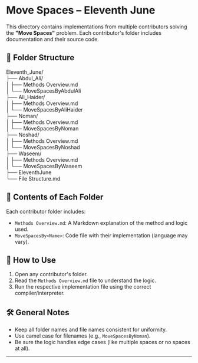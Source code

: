 # Move Spaces – Eleventh June

This directory contains implementations from multiple contributors solving the **"Move Spaces"** problem. Each contributor's folder includes documentation and their source code.

## 📁 Folder Structure

Eleventh_June/\
├── Abdul_Ali/\
│ ├── Methods Overview.md\
│ └── MoveSpacesByAbdulAli\
├── Ali_Haider/\
│ ├── Methods Overview.md\
│ └── MoveSpacesByAliHaider\
├── Noman/\
│ ├── Methods Overview.md\
│ └── MoveSpacesByNoman\
├── Noshad/\
│ ├── Methods Overview.md\
│ └── MoveSpacesByNoshad\
├── Waseem/\
│ ├── Methods Overview.md\
│ └── MoveSpacesByWaseem\
├── EleventhJune\
└── File Structure.md



## 📘 Contents of Each Folder

Each contributor folder includes:
- `Methods Overview.md`: A Markdown explanation of the method and logic used.
- `MoveSpacesBy<Name>`: Code file with their implementation (language may vary).

## 🧪 How to Use

1. Open any contributor's folder.
2. Read the `Methods Overview.md` file to understand the logic.
3. Run the respective implementation file using the correct compiler/interpreter.

## 🛠️ General Notes

- Keep all folder names and file names consistent for uniformity.
- Use camel case for filenames (e.g., `MoveSpacesByNoman`).
- Be sure the logic handles edge cases (like multiple spaces or no spaces at all).

---